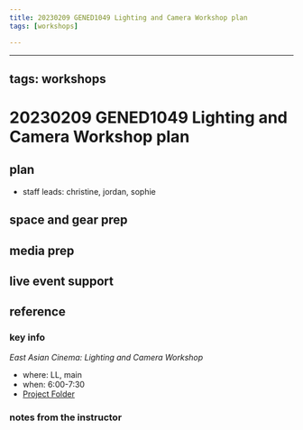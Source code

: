 ```yaml
---
title: 20230209 GENED1049 Lighting and Camera Workshop plan
tags: [workshops]

---
```


---
tags: workshops
---
# 20230209 GENED1049 Lighting and Camera Workshop plan

## plan
* staff leads: christine, jordan, sophie
## space and gear prep
## media prep
## live event support
## reference
### key info
*East Asian Cinema: Lighting and Camera Workshop*
* where: LL, main
* when: 6:00-7:30
* [Project Folder](https://drive.google.com/drive/folders/1WUMTT4iomdOQRYwUlZSnrTraqIZGqdx0)

### notes from the instructor
